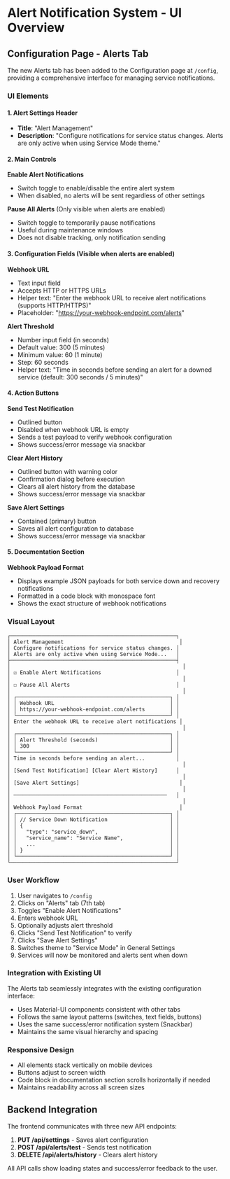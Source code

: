 # Alert Notification System - UI Overview

## Configuration Page - Alerts Tab

The new Alerts tab has been added to the Configuration page at `/config`, providing a comprehensive interface for managing service notifications.

### UI Elements

#### 1. Alert Settings Header
- **Title**: "Alert Management"
- **Description**: "Configure notifications for service status changes. Alerts are only active when using Service Mode theme."

#### 2. Main Controls

**Enable Alert Notifications**
- Switch toggle to enable/disable the entire alert system
- When disabled, no alerts will be sent regardless of other settings

**Pause All Alerts** (Only visible when alerts are enabled)
- Switch toggle to temporarily pause notifications
- Useful during maintenance windows
- Does not disable tracking, only notification sending

#### 3. Configuration Fields (Visible when alerts are enabled)

**Webhook URL**
- Text input field
- Accepts HTTP or HTTPS URLs
- Helper text: "Enter the webhook URL to receive alert notifications (supports HTTP/HTTPS)"
- Placeholder: "https://your-webhook-endpoint.com/alerts"

**Alert Threshold**
- Number input field (in seconds)
- Default value: 300 (5 minutes)
- Minimum value: 60 (1 minute)
- Step: 60 seconds
- Helper text: "Time in seconds before sending an alert for a downed service (default: 300 seconds / 5 minutes)"

#### 4. Action Buttons

**Send Test Notification**
- Outlined button
- Disabled when webhook URL is empty
- Sends a test payload to verify webhook configuration
- Shows success/error message via snackbar

**Clear Alert History**
- Outlined button with warning color
- Confirmation dialog before execution
- Clears all alert history from the database
- Shows success/error message via snackbar

**Save Alert Settings**
- Contained (primary) button
- Saves all alert configuration to database
- Shows success/error message via snackbar

#### 5. Documentation Section

**Webhook Payload Format**
- Displays example JSON payloads for both service down and recovery notifications
- Formatted in a code block with monospace font
- Shows the exact structure of webhook notifications

### Visual Layout

```
┌─────────────────────────────────────────────────────┐
│ Alert Management                                     │
│ Configure notifications for service status changes. │
│ Alerts are only active when using Service Mode...   │
├─────────────────────────────────────────────────────┤
│                                                       │
│ ☑ Enable Alert Notifications                        │
│                                                       │
│ ☐ Pause All Alerts                                  │
│                                                       │
│ ┌─────────────────────────────────────────────────┐ │
│ │ Webhook URL                                     │ │
│ │ https://your-webhook-endpoint.com/alerts        │ │
│ └─────────────────────────────────────────────────┘ │
│ Enter the webhook URL to receive alert notifications │
│                                                       │
│ ┌─────────────────────────────────────────────────┐ │
│ │ Alert Threshold (seconds)                       │ │
│ │ 300                                             │ │
│ └─────────────────────────────────────────────────┘ │
│ Time in seconds before sending an alert...          │
│                                                       │
│ [Send Test Notification] [Clear Alert History]      │
│                                                       │
│ [Save Alert Settings]                                │
│                                                       │
│ ─────────────────────────────────────────────────   │
│                                                       │
│ Webhook Payload Format                               │
│ ┌─────────────────────────────────────────────────┐ │
│ │ // Service Down Notification                    │ │
│ │ {                                               │ │
│ │   "type": "service_down",                       │ │
│ │   "service_name": "Service Name",               │ │
│ │   ...                                           │ │
│ │ }                                               │ │
│ └─────────────────────────────────────────────────┘ │
└─────────────────────────────────────────────────────┘
```

### User Workflow

1. User navigates to `/config`
2. Clicks on "Alerts" tab (7th tab)
3. Toggles "Enable Alert Notifications"
4. Enters webhook URL
5. Optionally adjusts alert threshold
6. Clicks "Send Test Notification" to verify
7. Clicks "Save Alert Settings"
8. Switches theme to "Service Mode" in General Settings
9. Services will now be monitored and alerts sent when down

### Integration with Existing UI

The Alerts tab seamlessly integrates with the existing configuration interface:
- Uses Material-UI components consistent with other tabs
- Follows the same layout patterns (switches, text fields, buttons)
- Uses the same success/error notification system (Snackbar)
- Maintains the same visual hierarchy and spacing

### Responsive Design

- All elements stack vertically on mobile devices
- Buttons adjust to screen width
- Code block in documentation section scrolls horizontally if needed
- Maintains readability across all screen sizes

## Backend Integration

The frontend communicates with three new API endpoints:

1. **PUT /api/settings** - Saves alert configuration
2. **POST /api/alerts/test** - Sends test notification
3. **DELETE /api/alerts/history** - Clears alert history

All API calls show loading states and success/error feedback to the user.
